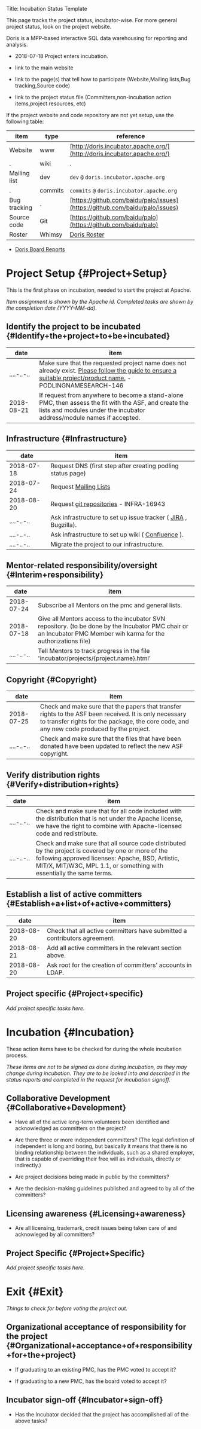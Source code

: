 Title: Incubation Status Template
<link href="http://purl.org/DC/elements/1.0/" rel="schema.DC"></link>

This page tracks the project status, incubator-wise. For more general project status, look on the project website.


Doris is a MPP-based interactive SQL data warehousing for reporting and analysis.



- 2018-07-18 Project enters incubation.


- link to the main website


- link to the page(s) that tell how to participate (Website,Mailing lists,Bug tracking,Source code)


- link to the project status file (Committers,non-incubation action items,project resources, etc)

If the project website and code repository are not yet setup, use the following table:


| item | type | reference |
|------|------|-----------|
| Website | www |  [http://doris.incubator.apache.org/](http://doris.incubator.apache.org/)  |
| . | wiki | . |
| Mailing list | dev |  `dev`  `@`  `doris.incubator.apache.org`  |
| . | commits |  `commits`  `@`  `doris.incubator.apache.org`  |
| Bug tracking | . |  [https://github.com/baidu/palo/issues](https://github.com/baidu/palo/issues)  |
| Source code | Git |  [https://github.com/baidu/palo](https://github.com/baidu/palo)  |
| Roster | Whimsy |  [Doris Roster](https://whimsy.apache.org/roster/ppmc/doris)  |


-  [Doris Board Reports](https://whimsy.apache.org/board/minutes/doris.html) 

# Project Setup {#Project+Setup}

This is the first phase on incubation, needed to start the project at Apache.


 _Item assignment is shown by the Apache id._  _Completed tasks are shown by the completion date (YYYY-MM-dd)._ 


## Identify the project to be incubated {#Identify+the+project+to+be+incubated}

| date | item |
|------|------|
| ....-..-.. | Make sure that the requested project name does not already exist. [Please follow the guide to ensure a suitable project/product name.](http://www.apache.org/foundation/marks/naming.html) - PODLINGNAMESEARCH-146 |
| 2018-08-21 | If request from anywhere to become a stand-alone PMC, then assess the fit with the ASF, and create the lists and modules under the incubator address/module names if accepted. |

## Infrastructure {#Infrastructure}

| date | item |
|------|------|
| 2018-07-18 | Request DNS (first step after creating podling status page) |
| 2018-07-24 | Request [Mailing Lists](https://whimsy.apache.org/officers/mlreq/incubator)  |
| 2018-08-20 | Request [git repositories](https://reporeq.apache.org/) - INFRA-16943 |
| ....-..-.. | Ask infrastructure to set up issue tracker ( [JIRA](https://selfserve.apache.org/jira.html) , Bugzilla). |
| ....-..-.. | Ask infrastructure to set up wiki ( [Confluence](https://selfserve.apache.org/confluence.html) ). |
| ....-..-.. | Migrate the project to our infrastructure. |

## Mentor-related responsibility/oversight {#Interim+responsibility}

| date | item |
|------|------|
| 2018-07-24 | Subscribe all Mentors on the pmc and general lists. |
| 2018-07-18 | Give all Mentors access to the incubator SVN repository. (to be done by the Incubator PMC chair or an Incubator PMC Member wih karma for the authorizations file) |
| ....-..-.. | Tell Mentors to track progress in the file 'incubator/projects/{project.name}.html' |

## Copyright {#Copyright}

| date | item |
|------|------|
| 2018-07-25 | Check and make sure that the papers that transfer rights to the ASF been received. It is only necessary to transfer rights for the package, the core code, and any new code produced by the project. |
| ....-..-.. | Check and make sure that the files that have been donated have been updated to reflect the new ASF copyright. |

## Verify distribution rights {#Verify+distribution+rights}

| date | item |
|------|------|
| ....-..-.. | Check and make sure that for all code included with the distribution that is not under the Apache license, we have the right to combine with Apache-licensed code and redistribute. |
| ....-..-.. | Check and make sure that all source code distributed by the project is covered by one or more of the following approved licenses: Apache, BSD, Artistic, MIT/X, MIT/W3C, MPL 1.1, or something with essentially the same terms. |

## Establish a list of active committers {#Establish+a+list+of+active+committers}

| date | item |
|------|------|
| 2018-08-20 | Check that all active committers have submitted a contributors agreement. |
| 2018-08-21 | Add all active committers in the relevant section above. |
| 2018-08-20 | Ask root for the creation of committers' accounts in LDAP. |

## Project specific {#Project+specific}

 _Add project specific tasks here._ 


# Incubation {#Incubation}

These action items have to be checked for during the whole incubation process.


 _These items are not to be signed as done during incubation, as they may change during incubation._  _They are to be looked into and described in the status reports and completed in the request for incubation signoff._ 


## Collaborative Development {#Collaborative+Development}


- Have all of the active long-term volunteers been identified and acknowledged as committers on the project?

- Are there three or more independent committers? (The legal definition of independent is long and boring, but basically it means that there is no binding relationship between the individuals, such as a shared employer, that is capable of overriding their free will as individuals, directly or indirectly.)

- Are project decisions being made in public by the committers?

- Are the decision-making guidelines published and agreed to by all of the committers?

## Licensing awareness {#Licensing+awareness}


- Are all licensing, trademark, credit issues being taken care of and acknowleged by all committers?

## Project Specific {#Project+Specific}

 _Add project specific tasks here._ 


# Exit {#Exit}

 _Things to check for before voting the project out._ 


## Organizational acceptance of responsibility for the project {#Organizational+acceptance+of+responsibility+for+the+project}


- If graduating to an existing PMC, has the PMC voted to accept it?

- If graduating to a new PMC, has the board voted to accept it?

## Incubator sign-off {#Incubator+sign-off}


- Has the Incubator decided that the project has accomplished all of the above tasks?

